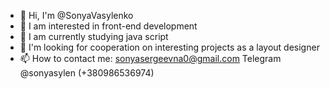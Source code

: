 - 👋 Hi, I'm @SonyaVasylenko
- 👀 I am interested in front-end development
- 🌱 I am currently studying java script 
- 💞️ I'm looking for cooperation on interesting projects as a layout designer
- 📫 How to contact me: sonyasergeevna0@gmail.com Telegram @sonyasylen (+380986536974)
